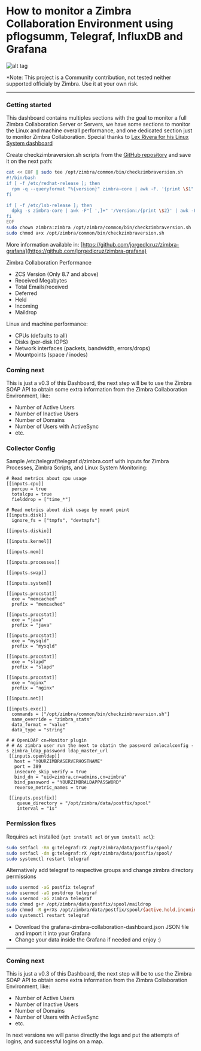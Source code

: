 How to monitor a Zimbra Collaboration Environment using pflogsumm, Telegraf, InfluxDB and Grafana
===================

![alt tag](https://www.jorgedelacruz.es/wp-content/uploads/2019/09/zimbra-monitoring-grafana-001.png)

*Note: This project is a Community contribution, not tested neither supported officialy by Zimbra. Use it at your own risk. 

----------

### Getting started
This dashboard contains multiples sections with the goal to monitor a full Zimbra Collaboration Server or Servers, we have some sections to monitor the Linux and machine overall performance, and one dedicated section just to monitor Zimbra Collaboration. Special thanks to [Lex Rivera for his Linux System dashboard](https://grafana.com/orgs/lex)

Create checkzimbraversion.sh scripts from the [GitHub repository](https://github.com/jorgedlcruz/zimbra-grafana) and save it on the next path: 
```bash
cat << EOF | sudo tee /opt/zimbra/common/bin/checkzimbraversion.sh
#!/bin/bash
if [ -f /etc/redhat-release ]; then
  rpm -q --queryformat "%{version}" zimbra-core | awk -F. '{print \$1"."\$2"."\$3 }' | awk -F_ '{print \$1" "\$2 }'
fi

if [ -f /etc/lsb-release ]; then
  dpkg -s zimbra-core | awk -F"[ ',]+" '/Version:/{print \$2}' | awk -F. '{print \$1"."\$2"."\$3" "\$4}'
fi
EOF
sudo chown zimbra:zimbra /opt/zimbra/common/bin/checkzimbraversion.sh
sudo chmod a+x /opt/zimbra/common/bin/checkzimbraversion.sh
```
More information available in: [https://github.com/jorgedlcruz/zimbra-grafana](https://github.com/jorgedlcruz/zimbra-grafana)

Zimbra Collaboration Performance
* ZCS Version (Only 8.7 and above)
* Received Megabytes
* Total Emails/received
* Deferred
* Held
* Incoming
* Maildrop

Linux and machine performance:
* CPUs (defaults to all)
* Disks (per-disk IOPS)
* Network interfaces (packets, bandwidth, errors/drops)
* Mountpoints (space / inodes)

### Coming next
This is just a v0.3 of this Dashboard, the next step will be to use the Zimbra SOAP API to obtain some extra information from the Zimbra Collaboration Environment, like:
* Number of Active Users
* Number of Inactive Users
* Number of Domains
* Number of Users with ActiveSync
* etc.

### Collector Config
Sample /etc/telegraf/telegraf.d/zimbra.conf with inputs for Zimbra Processes, Zimbra Scripts, and Linux System Monitoring:

```
# Read metrics about cpu usage
[[inputs.cpu]]
  percpu = true
  totalcpu = true
  fielddrop = ["time_*"]

# Read metrics about disk usage by mount point
[[inputs.disk]]
  ignore_fs = ["tmpfs", "devtmpfs"]

[[inputs.diskio]]

[[inputs.kernel]]

[[inputs.mem]]

[[inputs.processes]]

[[inputs.swap]]

[[inputs.system]]

[[inputs.procstat]]
  exe = "memcached"
  prefix = "memcached"

[[inputs.procstat]]
  exe = "java"
  prefix = "java"

[[inputs.procstat]]
  exe = "mysqld"
  prefix = "mysqld"

[[inputs.procstat]]
  exe = "slapd"
  prefix = "slapd"

[[inputs.procstat]]
  exe = "nginx"
  prefix = "nginx"

[[inputs.net]]

[[inputs.exec]]
  commands = ["/opt/zimbra/common/bin/checkzimbraversion.sh"]
  name_override = "zimbra_stats"
  data_format = "value"
  data_type = "string"

# # OpenLDAP cn=Monitor plugin
# # As zimbra user run the next to obatin the password zmlocalconfig -s zimbra_ldap_password ldap_master_url
 [[inputs.openldap]]
   host = "YOURZIMBRASERVERHOSTNAME"
   port = 389
   insecure_skip_verify = true
   bind_dn = "uid=zimbra,cn=admins,cn=zimbra"
   bind_password = "YOURZIMBRALDAPPASSWORD"
   reverse_metric_names = true

 [[inputs.postfix]]
    queue_directory = "/opt/zimbra/data/postfix/spool"
    interval = "1s"
```

### Permission fixes
Requires `acl` installed (`apt install acl` or `yum install acl`):

```bash
sudo setfacl -Rm g:telegraf:rX /opt/zimbra/data/postfix/spool/
sudo setfacl -dm g:telegraf:rX /opt/zimbra/data/postfix/spool/
sudo systemctl restart telegraf
```

Alternatively add telegraf to respective groups and change zimbra directory permissions

```bash
sudo usermod -aG postfix telegraf
sudo usermod -aG postdrop telegraf
sudo usermod -aG zimbra telegraf
sudo chmod g+r /opt/zimbra/data/postfix/spool/maildrop
sudo chmod -R g+rXs /opt/zimbra/data/postfix/spool/{active,hold,incoming,deferred}
sudo systemctl restart telegraf
```


* Download the grafana-zimbra-collaboration-dashboard.json JSON file and import it into your Grafana
* Change your data inside the Grafana if needed and enjoy :)

----------

### Coming next
This is just a v0.3 of this Dashboard, the next step will be to use the Zimbra SOAP API to obtain some extra information from the Zimbra Collaboration Environment, like:
* Number of Active Users
* Number of Inactive Users
* Number of Domains
* Number of Users with ActiveSync
* etc.

In next versions we will parse directly the logs and put the attempts of logins, and successful logins on a map.